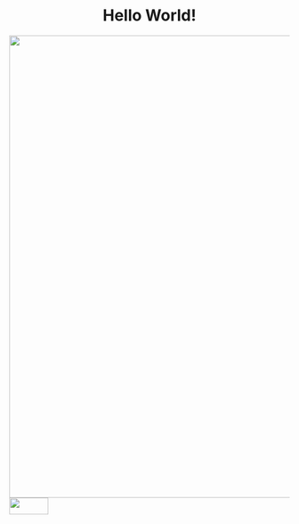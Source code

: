 <div align="center">
<h1>Hello World!</h1>
</div>


<div align="center">
<img src="https://user-images.githubusercontent.com/99843232/183812577-374a55e5-95d8-4e90-bf72-a33643a5e276.gif"  width="830px"/>
</div>


<div>
<img align="center" height="30" width="70" src="https://img.shields.io/badge/Gmail-D14836?style=for-the-badge&logo=gmail&logoColor=white">
</div>
